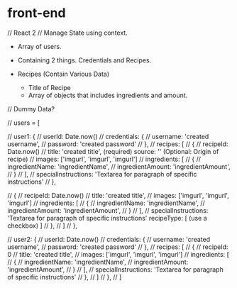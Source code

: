 # front-end

// React 2 //
Manage State using context.
 - Array of users.
 - Containing 2 things. Credentials and Recipes.

 - Recipes (Contain Various Data)
    - Title of Recipe
    - Array of objects that includes ingredients and amount.



// Dummy Data?

// users = [

//   user1: {
//       userId: Date.now()
//       credentials: {
//           username: 'created username',
//           password: 'created password'
//       },
//       recipes: [
//           {
//               recipeId: Date.now()
//               title: 'created title', (required)
                source: '' (Optional: Origin of recipe)
//               images: ['imgurl', 'imgurl', 'imgurl']
//               ingredients: [
//                   {
//                   ingredientName: 'ingredientName',
//                   ingredientAmount: 'ingredientAmount',
//                   }
//               ],
//               specialInstructions: 'Textarea for paragraph of specific instructions'
//           },

//           {
//             recipeId: Date.now()
//             title: 'created title',
//             images: ['imgurl', 'imgurl', 'imgurl']
//             ingredients: [
//                 {
//                 ingredientName: 'ingredientName',
//                 ingredientAmount: 'ingredientAmount',
//                 }
//             ],
//             specialInstructions: 'Textarea for paragraph of specific instructions'
                recipeType: [
                    (use a checkbox)
                ]
//         },
//       ]
//   },

//   user2: {
//       userId: Date.now()
//       credentials: {
//           username: 'created username',
//           password: 'created password'
//       },
//       recipes: [
//           {
//               recipeId: 0
//               title: 'created title',
//               images: ['imgurl', 'imgurl', 'imgurl']
//               ingredients: [
//                   {
//                   ingredientName: 'ingredientName',
//                   ingredientAmount: 'ingredientAmount',
//                   }
//               ],
//               specialInstructions: 'Textarea for paragraph of specific instructions'
//           },
//       ]
//   },
// ]



